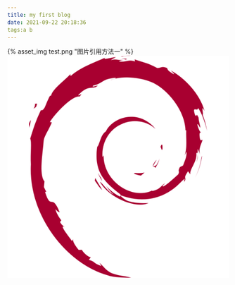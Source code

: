 ```yaml
---
title: my first blog
date: 2021-09-22 20:18:36
tags:a b
---
```


{% asset_img test.png "图片引用方法一" %}
![图片引用方法二](my-first-blog/test.png)

